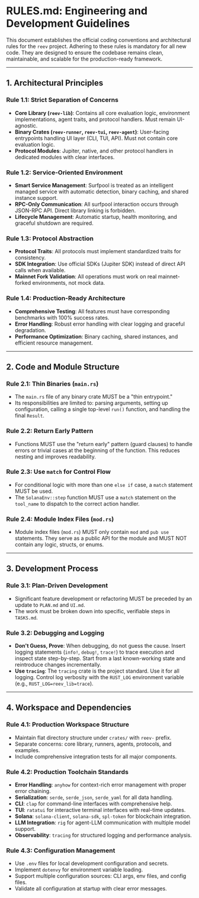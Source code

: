 # RULES.md: Engineering and Development Guidelines

This document establishes the official coding conventions and architectural rules for the `reev` project. Adhering to these rules is mandatory for all new code. They are designed to ensure the codebase remains clean, maintainable, and scalable for the production-ready framework.

---

## 1. Architectural Principles

### Rule 1.1: Strict Separation of Concerns
-   **Core Library (`reev-lib`)**: Contains all core evaluation logic, environment implementations, agent traits, and protocol handlers. Must remain UI-agnostic.
-   **Binary Crates (`reev-runner`, `reev-tui`, `reev-agent`)**: User-facing entrypoints handling UI layer (CLI, TUI, API). Must not contain core evaluation logic.
-   **Protocol Modules**: Jupiter, native, and other protocol handlers in dedicated modules with clear interfaces.

### Rule 1.2: Service-Oriented Environment
-   **Smart Service Management**: Surfpool is treated as an intelligent managed service with automatic detection, binary caching, and shared instance support.
-   **RPC-Only Communication**: All surfpool interaction occurs through JSON-RPC API. Direct library linking is forbidden.
-   **Lifecycle Management**: Automatic startup, health monitoring, and graceful shutdown are required.

### Rule 1.3: Protocol Abstraction
-   **Protocol Traits**: All protocols must implement standardized traits for consistency.
-   **SDK Integration**: Use official SDKs (Jupiter SDK) instead of direct API calls when available.
-   **Mainnet Fork Validation**: All operations must work on real mainnet-forked environments, not mock data.

### Rule 1.4: Production-Ready Architecture
-   **Comprehensive Testing**: All features must have corresponding benchmarks with 100% success rates.
-   **Error Handling**: Robust error handling with clear logging and graceful degradation.
-   **Performance Optimization**: Binary caching, shared instances, and efficient resource management.

---

## 2. Code and Module Structure

### Rule 2.1: Thin Binaries (`main.rs`)
-   The `main.rs` file of any binary crate MUST be a "thin entrypoint."
-   Its responsibilities are limited to: parsing arguments, setting up configuration, calling a single top-level `run()` function, and handling the final `Result`.

### Rule 2.2: Return Early Pattern
-   Functions MUST use the "return early" pattern (guard clauses) to handle errors or trivial cases at the beginning of the function. This reduces nesting and improves readability.

### Rule 2.3: Use `match` for Control Flow
-   For conditional logic with more than one `else if` case, a `match` statement MUST be used.
-   The `SolanaEnv::step` function MUST use a `match` statement on the `tool_name` to dispatch to the correct action handler.

### Rule 2.4: Module Index Files (`mod.rs`)
-   Module index files (`mod.rs`) MUST only contain `mod` and `pub use` statements. They serve as a public API for the module and MUST NOT contain any logic, structs, or enums.



---

## 3. Development Process

### Rule 3.1: Plan-Driven Development
-   Significant feature development or refactoring MUST be preceded by an update to `PLAN.md` and `UI.md`.
-   The work must be broken down into specific, verifiable steps in `TASKS.md`.

### Rule 3.2: Debugging and Logging
-   **Don't Guess, Prove**: When debugging, do not guess the cause. Insert logging statements (`info!`, `debug!`, `trace!`) to trace execution and inspect state step-by-step. Start from a last known-working state and reintroduce changes incrementally.
-   **Use `tracing`**: The `tracing` crate is the project standard. Use it for all logging. Control log verbosity with the `RUST_LOG` environment variable (e.g., `RUST_LOG=reev_lib=trace`).

---

## 4. Workspace and Dependencies

### Rule 4.1: Production Workspace Structure
-   Maintain flat directory structure under `crates/` with `reev-` prefix.
-   Separate concerns: core library, runners, agents, protocols, and examples.
-   Include comprehensive integration tests for all major components.

### Rule 4.2: Production Toolchain Standards
-   **Error Handling**: `anyhow` for context-rich error management with proper error chaining.
-   **Serialization**: `serde`, `serde_json`, `serde_yaml` for all data handling.
-   **CLI**: `clap` for command-line interfaces with comprehensive help.
-   **TUI**: `ratatui` for interactive terminal interfaces with real-time updates.
-   **Solana**: `solana-client`, `solana-sdk`, `spl-token` for blockchain integration.
-   **LLM Integration**: `rig` for agent-LLM communication with multiple model support.
-   **Observability**: `tracing` for structured logging and performance analysis.

### Rule 4.3: Configuration Management
-   Use `.env` files for local development configuration and secrets.
-   Implement `dotenvy` for environment variable loading.
-   Support multiple configuration sources: CLI args, env files, and config files.
-   Validate all configuration at startup with clear error messages.
